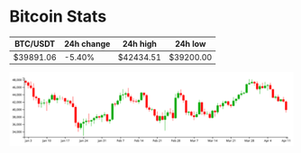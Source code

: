 # Bitcoin Stats

BTC/USDT|24h change|24h high|24h low|
|---|---|---|---|
|$39891.06|-5.40%|$42434.51|$39200.00|

<img src="./chart.svg">
